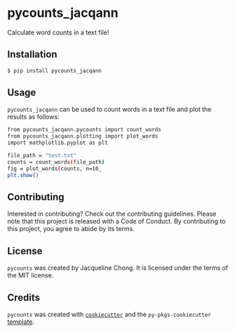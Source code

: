 # pycounts_jacqann

Calculate word counts in a text file!

## Installation

```bash
$ pip install pycounts_jacqann
```

## Usage

`pycounts_jacqann` can be used to count words in a text file and plot the results as follows:

```bash
from pycounts_jacqann.pycounts import count_words
from pycounts_jacqann.plotting import plot_words
import mathplotlib.pyplot as plt

file_path = "test.txt"
counts = count_words(file_path)
fig = plot_words(counts, n=10_
plt.show()
```

## Contributing

Interested in contributing? Check out the contributing guidelines. Please note that this project is released with a Code of Conduct. By contributing to this project, you agree to abide by its terms.

## License

`pycounts` was created by Jacqueline Chong. It is licensed under the terms of the MIT license.

## Credits

`pycounts` was created with [`cookiecutter`](https://cookiecutter.readthedocs.io/en/latest/) and the `py-pkgs-cookiecutter` [template](https://github.com/py-pkgs/py-pkgs-cookiecutter).
